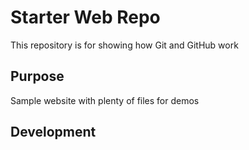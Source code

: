 # Starter Web Repo

This repository is for showing how Git and GitHub work

## Purpose

Sample website with plenty of files for demos

## Development
